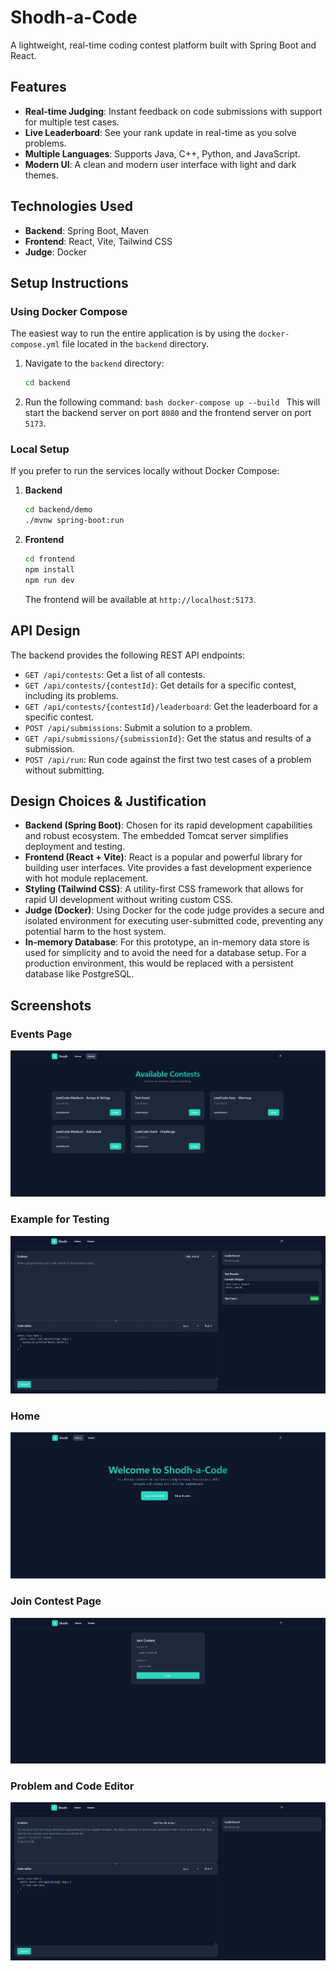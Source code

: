 # Shodh-a-Code

A lightweight, real-time coding contest platform built with Spring Boot and React.

## Features

- **Real-time Judging**: Instant feedback on code submissions with support for multiple test cases.
- **Live Leaderboard**: See your rank update in real-time as you solve problems.
- **Multiple Languages**: Supports Java, C++, Python, and JavaScript.
- **Modern UI**: A clean and modern user interface with light and dark themes.

## Technologies Used

- **Backend**: Spring Boot, Maven
- **Frontend**: React, Vite, Tailwind CSS
- **Judge**: Docker

## Setup Instructions

### Using Docker Compose

The easiest way to run the entire application is by using the `docker-compose.yml` file located in the `backend` directory.

1.  Navigate to the `backend` directory:
    ```bash
    cd backend
    ```
2.  Run the following command:
    `bash
    docker-compose up --build
    `
    This will start the backend server on port `8080` and the frontend server on port `5173`.

### Local Setup

If you prefer to run the services locally without Docker Compose:

1.  **Backend**

    ```bash
    cd backend/demo
    ./mvnw spring-boot:run
    ```

2.  **Frontend**
    ```bash
    cd frontend
    npm install
    npm run dev
    ```
    The frontend will be available at `http://localhost:5173`.

## API Design

The backend provides the following REST API endpoints:

- `GET /api/contests`: Get a list of all contests.
- `GET /api/contests/{contestId}`: Get details for a specific contest, including its problems.
- `GET /api/contests/{contestId}/leaderboard`: Get the leaderboard for a specific contest.
- `POST /api/submissions`: Submit a solution to a problem.
- `GET /api/submissions/{submissionId}`: Get the status and results of a submission.
- `POST /api/run`: Run code against the first two test cases of a problem without submitting.

## Design Choices & Justification

- **Backend (Spring Boot)**: Chosen for its rapid development capabilities and robust ecosystem. The embedded Tomcat server simplifies deployment and testing.
- **Frontend (React + Vite)**: React is a popular and powerful library for building user interfaces. Vite provides a fast development experience with hot module replacement.
- **Styling (Tailwind CSS)**: A utility-first CSS framework that allows for rapid UI development without writing custom CSS.
- **Judge (Docker)**: Using Docker for the code judge provides a secure and isolated environment for executing user-submitted code, preventing any potential harm to the host system.
- **In-memory Database**: For this prototype, an in-memory data store is used for simplicity and to avoid the need for a database setup. For a production environment, this would be replaced with a persistent database like PostgreSQL.

## Screenshots

### Events Page

![Events Page](./ScreenShots/Events%20Page.png)

### Example for Testing

![Example for Testing](./ScreenShots/example%20for%20testing.jpeg)

### Home

![Home](./ScreenShots/Home.png)

### Join Contest Page

![Join Contest Page](./ScreenShots/Join%20contest%20page.jpeg)

### Problem and Code Editor

![Problem and Code Editor](./ScreenShots/Problem%20and%20Code%20editor.jpeg)
